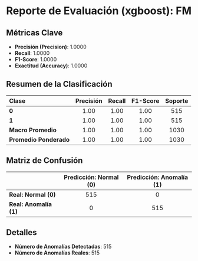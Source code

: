 # Reporte de Evaluación (xgboost): FM

## Métricas Clave
- **Precisión (Precision)**: 1.0000
- **Recall**: 1.0000
- **F1-Score**: 1.0000
- **Exactitud (Accuracy)**: 1.0000

## Resumen de la Clasificación
| Clase | Precisión | Recall | F1-Score | Soporte |
|:---|:---:|:---:|:---:|:---:|
| **0** | 1.00 | 1.00 | 1.00 | 515 |
| **1** | 1.00 | 1.00 | 1.00 | 515 |
| **Macro Promedio** | 1.00 | 1.00 | 1.00 | 1030 |
| **Promedio Ponderado** | 1.00 | 1.00 | 1.00 | 1030 |

## Matriz de Confusión
| | Predicción: Normal (0) | Predicción: Anomalía (1) |
|---|:---:|:---:|
| **Real: Normal (0)** | 515 | 0 |
| **Real: Anomalía (1)** | 0 | 515 |

## Detalles
- **Número de Anomalías Detectadas**: 515
- **Número de Anomalías Reales**: 515

